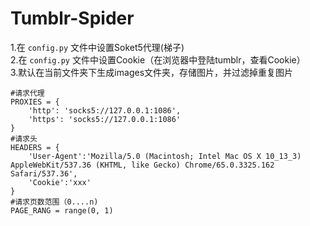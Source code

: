 # Tumblr-Spider

1.在 `config.py` 文件中设置Soket5代理(梯子)  
2.在 `config.py` 文件中设置Cookie（在浏览器中登陆tumblr，查看Cookie）   
3.默认在当前文件夹下生成images文件夹，存储图片，并过滤掉重复图片

```
#请求代理
PROXIES = {
    'http': 'socks5://127.0.0.1:1086',
    'https': 'socks5://127.0.0.1:1086'
}
#请求头
HEADERS = {
    'User-Agent':'Mozilla/5.0 (Macintosh; Intel Mac OS X 10_13_3) AppleWebKit/537.36 (KHTML, like Gecko) Chrome/65.0.3325.162 Safari/537.36',
    'Cookie':'xxx'
}
#请求页数范围（0....n)
PAGE_RANG = range(0, 1)
```
